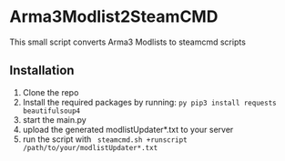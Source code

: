 # Arma3Modlist2SteamCMD
This small script converts Arma3 Modlists to steamcmd scripts

## Installation
1. Clone the repo
2. Install the required packages by running:
```py pip3 install requests beautifulsoup4 ```
3. start the main.py
4. upload the generated modlistUpdater*.txt to your server
5. run the script with ``` steamcmd.sh +runscript /path/to/your/modlistUpdater*.txt```
